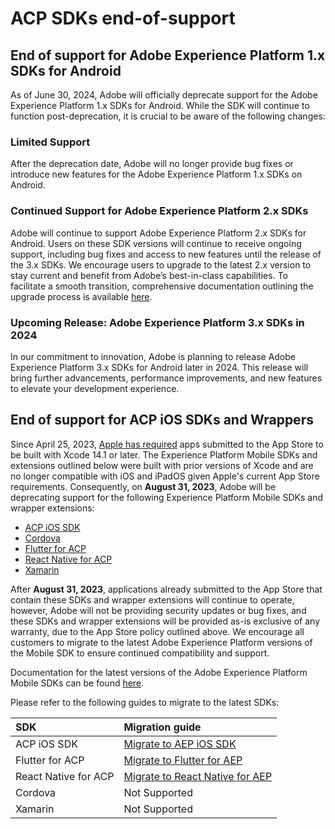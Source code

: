 # ACP SDKs end-of-support

## End of support for Adobe Experience Platform 1.x SDKs for Android

As of June 30, 2024, Adobe will officially deprecate support for the Adobe Experience Platform 1.x SDKs for Android. While the SDK will continue to function post-deprecation, it is crucial to be aware of the following changes:

### Limited Support

After the deprecation date, Adobe will no longer provide bug fixes or introduce new features for the Adobe Experience Platform 1.x SDKs on Android.

### Continued Support for Adobe Experience Platform 2.x SDKs

Adobe will continue to support Adobe Experience Platform 2.x SDKs for Android. Users on these SDK versions will continue to receive ongoing support, including bug fixes and access to new features until the release of the 3.x SDKs. We encourage users to upgrade to the latest 2.x version to stay current and benefit from Adobe’s best-in-class capabilities. To facilitate a smooth transition, comprehensive documentation outlining the upgrade process is available [here](https://developer.adobe.com/client-sdks/resources/migration/android/migrate-to-2x/).

### Upcoming Release: Adobe Experience Platform 3.x SDKs in 2024

In our commitment to innovation, Adobe is planning to release Adobe Experience Platform 3.x SDKs for Android later in 2024. This release will bring further advancements, performance improvements, and new features to elevate your development experience.

## End of support for ACP iOS SDKs and Wrappers

Since April 25, 2023, [Apple has required](https://developer.apple.com/news/?id=jd9wcyov) apps submitted to the App Store to be built with Xcode 14.1 or later. The Experience Platform Mobile SDKs and extensions outlined below were built with prior versions of Xcode and are no longer compatible with iOS and iPadOS given Apple's current App Store requirements. Consequently, on **August 31, 2023**, Adobe will be deprecating support for the following Experience Platform Mobile SDKs and wrapper extensions:

* [ACP iOS SDK](https://developer.adobe.com/client-sdks/previous-versions/documentation/sdk-versions/#ios)
* [Cordova](https://developer.adobe.com/client-sdks/previous-versions/documentation/sdk-versions/#cordova)
* [Flutter for ACP](https://developer.adobe.com/client-sdks/previous-versions/documentation/sdk-versions/#flutter)
* [React Native for ACP](https://developer.adobe.com/client-sdks/previous-versions/documentation/sdk-versions/#react-native)
* [Xamarin](https://developer.adobe.com/client-sdks/previous-versions/documentation/sdk-versions/#xamarin)

After **August 31, 2023**, applications already submitted to the App Store that contain these SDKs and wrapper extensions will continue to operate, however, Adobe will not be providing security updates or bug fixes, and these SDKs and wrapper extensions will be provided as-is exclusive of any warranty, due to the App Store policy outlined above. We encourage all customers to migrate to the latest Adobe Experience Platform versions of the Mobile SDK to ensure continued compatibility and support.

Documentation for the latest versions of the Adobe Experience Platform Mobile SDKs can be found [here](../home/current-sdk-versions.md).

Please refer to the following guides to migrate to the latest SDKs:

| **SDK** | **Migration guide** |
| :--- | :--- |
| ACP iOS SDK | [Migrate to AEP iOS SDK](../resources/migration/ios/migrate-to-3x.md) |
| Flutter for ACP | [Migrate to Flutter for AEP](https://github.com/adobe/aepsdk_flutter/blob/main/docs/migration.md) |
| React Native for ACP | [Migrate to React Native for AEP](https://github.com/adobe/aepsdk-react-native/blob/main/docs/migration.md) |
| Cordova | Not Supported |
| Xamarin | Not Supported |
